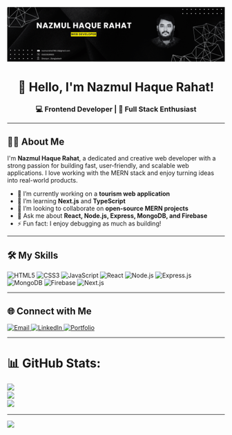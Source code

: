 <!-- Banner Image -->
<img src="https://github.com/nazmulrahat786/nazmulrahat786/blob/main/NazmulHaqueRahat-1.png" alt="Banner" />


<h1 align="center">👋 Hello, I'm Nazmul Haque Rahat!</h1>
<h3 align="center">💻 Frontend Developer | 🌱 Full Stack Enthusiast</h3>


---


## 🧑‍💻 About Me

I'm **Nazmul Haque Rahat**, a dedicated and creative web developer with a strong passion for building fast, user-friendly, and scalable web applications. I love working with the MERN stack and enjoy turning ideas into real-world products.

- 🔭 I’m currently working on a **tourism web application**
- 🌱 I’m learning **Next.js** and **TypeScript**
- 👯 I’m looking to collaborate on **open-source MERN projects**
- 💬 Ask me about **React, Node.js, Express, MongoDB, and Firebase**
- ⚡ Fun fact: I enjoy debugging as much as building!


---



## 🛠️ My Skills  

<p align="left">
  <img src="https://img.shields.io/badge/HTML5-E34F26?style=for-the-badge&logo=html5&logoColor=white" alt="HTML5" />
  <img src="https://img.shields.io/badge/CSS3-1572B6?style=for-the-badge&logo=css3&logoColor=white" alt="CSS3" />
  <img src="https://img.shields.io/badge/JavaScript-F7DF1E?style=for-the-badge&logo=javascript&logoColor=black" alt="JavaScript" />
  <img src="https://img.shields.io/badge/React-20232A?style=for-the-badge&logo=react&logoColor=61DAFB" alt="React" />
  <img src="https://img.shields.io/badge/Node.js-339933?style=for-the-badge&logo=nodedotjs&logoColor=white" alt="Node.js" />
  <img src="https://img.shields.io/badge/Express.js-000000?style=for-the-badge&logo=express&logoColor=white" alt="Express.js" />
  <img src="https://img.shields.io/badge/MongoDB-4EA94B?style=for-the-badge&logo=mongodb&logoColor=white" alt="MongoDB" />
  <img src="https://img.shields.io/badge/Firebase-ffca28?style=for-the-badge&logo=firebase&logoColor=black" alt="Firebase" />
  <img src="https://img.shields.io/badge/Next.js-000000?style=for-the-badge&logo=nextdotjs&logoColor=white" alt="Next.js" />
</p>


---

## 🌐 Connect with Me

<p align="left">
<a href="mailto:nazmulrahat786.13@gmail.com" target="_blank" rel="noopener noreferrer">
  <img src="https://img.shields.io/badge/Email-D14836?style=for-the-badge&logo=gmail&logoColor=white" alt="Email" />
</a>
  <a href="https://www.linkedin.com/in/nazmul-rahat-2654262a7" target="_blank" rel="noopener noreferrer">
    <img src="https://img.shields.io/badge/LinkedIn-0077B5?style=for-the-badge&logo=linkedin&logoColor=white" alt="LinkedIn" />
  </a>
  <a href="https://nazmul-haque-rahat.web.app/" target="_blank" rel="noopener noreferrer">
    <img src="https://img.shields.io/badge/Portfolio-000000?style=for-the-badge&logo=firefox&logoColor=white" alt="Portfolio" />
  </a>
</p>


---

# 📊 GitHub Stats:
![](https://nirzak-streak-stats.vercel.app/?user=nazmulrahat786&theme=highcontrast&hide_border=false)<br/>
![](https://github-readme-stats.vercel.app/api/top-langs/?username=nazmulrahat786&theme=highcontrast&hide_border=false&include_all_commits=true&count_private=false&layout=compact) <br/>
![](https://github-readme-stats.vercel.app/api?username=nazmulrahat786&theme=highcontrast&hide_border=false&include_all_commits=true&count_private=false)<br/>

---
[![](https://visitcount.itsvg.in/api?id=nazmulrahat786&icon=1&color=12)](https://visitcount.itsvg.in)

<!-- Proudly created with GPRM ( https://gprm.itsvg.in ) -->




